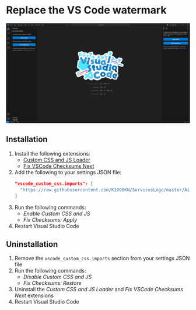# Replace the VS Code watermark

![](preview.png)

## Installation

1. Install the following extensions:
   - [Custom CSS and JS Loader](https://marketplace.visualstudio.com/items?itemName=be5invis.vscode-custom-css)
   - [Fix VSCode Checksums Next](https://marketplace.visualstudio.com/items?itemName=RimuruChan.vscode-fix-checksums-next)
2. Add the following to your settings JSON file:
   ```json
   "vscode_custom_css.imports": [
     "https://raw.githubusercontent.com/K1000KN/ServicesLogo/master/Aikoyori/ReplaceGuide/VSCode/style.css"
   ]
   ```
3. Run the following commands:
   - _Enable Custom CSS and JS_
   - _Fix Checksums: Apply_
4. Restart Visual Studio Code

## Uninstallation

1. Remove the `vscode_custom_css.imports` section from your settings JSON file
2. Run the following commands:
   - _Disable Custom CSS and JS_
   - _Fix Checksums: Restore_
3. Uninstall the _Custom CSS and JS Loader_ and _Fix VSCode Checksums Next_ extensions
4. Restart Visual Studio Code
